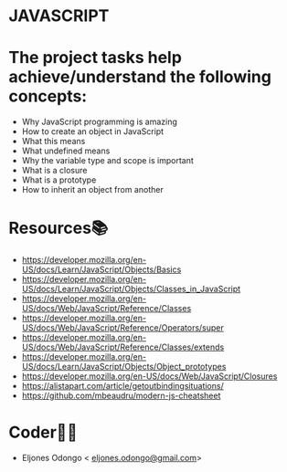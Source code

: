 # JAVASCRIPT
# The project tasks help achieve/understand the following concepts:
- Why JavaScript programming is amazing
- How to create an object in JavaScript
- What this means
- What undefined means
- Why the variable type and scope is important
- What is a closure
- What is a prototype
- How to inherit an object from another

# Resources📚
- https://developer.mozilla.org/en-US/docs/Learn/JavaScript/Objects/Basics
- https://developer.mozilla.org/en-US/docs/Learn/JavaScript/Objects/Classes_in_JavaScript
- https://developer.mozilla.org/en-US/docs/Web/JavaScript/Reference/Classes
- https://developer.mozilla.org/en-US/docs/Web/JavaScript/Reference/Operators/super
- https://developer.mozilla.org/en-US/docs/Web/JavaScript/Reference/Classes/extends
- https://developer.mozilla.org/en-US/docs/Learn/JavaScript/Objects/Object_prototypes
- https://developer.mozilla.org/en-US/docs/Web/JavaScript/Closures
- https://alistapart.com/article/getoutbindingsituations/
- https://github.com/mbeaudru/modern-js-cheatsheet


# Coder👨‍💻
- Eljones Odongo < eljones.odongo@gmail.com>
